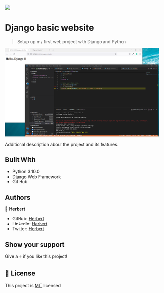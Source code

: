 ![](https://img.shields.io/badge/Microverse-blueviolet)

# Django basic website

> Setup up my first web project with Django and Python

![screenshot](./app_screenshot.png)

Additional description about the project and its features.

## Built With

- Python 3.10.0
- Django Web Framework
- Git Hub


## Authors

👤 **Herbert**

- GitHub: [Herbert](https://github.com/herokudev)
- LinkedIn: [Herbert](https://www.linkedin.com/in/herbert-orellana)
- Twitter: [Herbert](https://twitter.com/HerbertOrellan4)

## Show your support

Give a ⭐️ if you like this project!


## 📝 License

This project is [MIT](./MIT.md) licensed.
